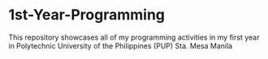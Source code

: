 # 1st-Year-Programming
This repository showcases all of my programming activities in my first year in Polytechnic University of the Philippines (PUP) Sta. Mesa Manila

